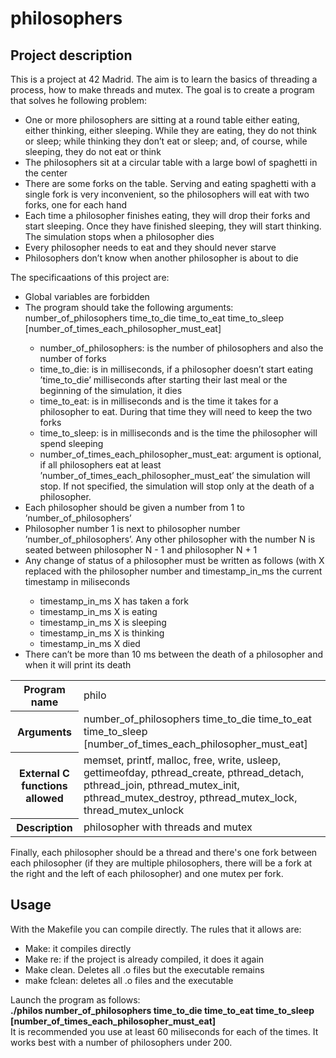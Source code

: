 <h1>philosophers</h1>
<h2>Project description</h2>
<div>
<!--  <a href="https://github.com/JaeSeoKim/badge42">
    <img align="center" src="https://badge42.herokuapp.com/api/project/samoreno/ft_printf"/>
  </a> -->
  <p>This is a project at 42 Madrid. The aim is to learn the basics of threading a process, how to make threads and mutex. The goal is to create a program that solves he following problem:
  <ul>
    <li>One or more philosophers are sitting at a round table either eating, either thinking, either sleeping. While they are eating, they do not think or sleep; while thinking they don’t eat or sleep; and, of course, while sleeping, they do not eat or think</li>
    <li>The philosophers sit at a circular table with a large bowl of spaghetti in the center</li>
    <li>There are some forks on the table. Serving and eating spaghetti with a single fork is very inconvenient, so the philosophers will eat with two forks, one for each hand</li>
    <li>Each time a philosopher finishes eating, they will drop their forks and start sleeping. Once they have finished sleeping, they will start thinking. The simulation stops when a philosopher dies</li>
    <li>Every philosopher needs to eat and they should never starve</li>
    <li>Philosophers don’t know when another philosopher is about to die</li>
  </ul>
  The specificaations of this project are:
  <ul>
    <li>Global variables are forbidden</li>
    <li>The program should take the following arguments: number_of_philosophers time_to_die time_to_eat time_to_sleep [number_of_times_each_philosopher_must_eat]</li>
    <ul>
      <li>number_of_philosophers: is the number of philosophers and also the number of forks</li>
      <li>time_to_die: is in milliseconds, if a philosopher doesn’t start eating ’time_to_die’ milliseconds after starting their last meal or the beginning of the simulation, it dies</li>
      <li>time_to_eat: is in milliseconds and is the time it takes for a philosopher to  eat. During that time they will need to keep the two forks</li>
      <li>time_to_sleep: is in milliseconds and is the time the philosopher will spend sleeping</li>
     <li> number_of_times_each_philosopher_must_eat: argument is optional, if all philosophers eat at least ’number_of_times_each_philosopher_must_eat’ the simulation will stop. If not specified, the simulation will stop only at the death of a philosopher.</li>
    </ul>
    <li> Each philosopher should be given a number from 1 to ’number_of_philosophers’</li>
    <li>Philosopher number 1 is next to philosopher number ’number_of_philosophers’. Any other philosopher with the number N is seated between philosopher N - 1 and philosopher N + 1</li>
    <li>Any change of status of a philosopher must be written as follows (with X replaced with the philosopher number and timestamp_in_ms the current timestamp in miliseconds</li>
    <ul>
      <li>timestamp_in_ms X has taken a fork</li>
      <li>timestamp_in_ms X is eating</li>
      <li>timestamp_in_ms X is sleeping</li>
      <li>timestamp_in_ms X is thinking</li>
      <li>timestamp_in_ms X died</li>
    </ul>
    <li>There can’t be more than 10 ms between the death of a philosopher and when it will print its death</li>
  </ul>
  <table>
    <tr>
      <th>Program name</th>
      <td>philo</td>
    </tr>
    <tr>
      <th>Arguments</th>
      <td>number_of_philosophers time_to_die time_to_eat time_to_sleep [number_of_times_each_philosopher_must_eat]</td>
    </tr>
    <tr>
      <th>External C functions allowed</th>
      <td>memset, printf, malloc, free, write, usleep, gettimeofday, pthread_create, pthread_detach, pthread_join, pthread_mutex_init, pthread_mutex_destroy, pthread_mutex_lock, thread_mutex_unlock</td>
    </tr>
    <tr>
      <th>Description</th>
      <td>philosopher with threads and mutex</td>
    </tr>
</table>
  </p>
  <p>
  Finally, each philosopher should be a thread and there's one fork between each philosopher (if they are multiple philosophers, there will be a fork at the right and the left of each philosopher) and one mutex per fork.
  </p>
</div>
<h2>Usage</h2>
<div>
    <p>
        With the Makefile you can compile directly. The rules that it allows are:
        <ul>
         <li>Make: it compiles directly</li>
         <li>Make re: if the project is already compiled, it does it again</li>
         <li>Make clean. Deletes all .o files but the executable remains</li>
         <li>make fclean: deletes all .o files and the executable</li>
    </ul>
    </p>
    <p>
    Launch the program as follows:<br/>
  <b>./philos number_of_philosophers time_to_die time_to_eat time_to_sleep [number_of_times_each_philosopher_must_eat]</b></br>
    It is recommended you use at least 60 miliseconds for each of the times. It works best with a number of philosophers under 200.
    </p>
</div>
